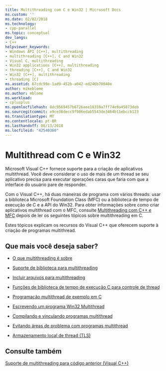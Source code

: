 ```yaml
---
title: Multithreading com C e Win32 | Microsoft Docs
ms.custom: ''
ms.date: 02/02/2018
ms.technology:
- cpp-parallel
ms.topic: conceptual
dev_langs:
- C++
helpviewer_keywords:
- Windows API [C++], multithreading
- multithreading [C++], C and Win32
- Visual C, multithreading
- Win32 applications [C++], multithreading
- threading [C++], C and Win32
- Win32 [C++], multithreading
- threading [C]
ms.assetid: 67cdc99e-1ad9-452b-a042-ed246b70040e
author: mikeblome
ms.author: mblome
ms.workload:
- cplusplus
ms.openlocfilehash: 8dc9569457b6726aee18359a7ff74e9a45873deb
ms.sourcegitcommit: e9ce38decc9f986edab5543de3464b11ebccb123
ms.translationtype: MT
ms.contentlocale: pt-BR
ms.lasthandoff: 08/13/2018
ms.locfileid: "42540360"
---
```

# <a name="multithreading-with-c-and-win32"></a>Multithread com C e Win32
Microsoft Visual C++ fornece suporte para a criação de aplicativos multithread. Você deve considerar o uso de mais de um thread se seu aplicativo precisa para executar operações caras que faria com que a interface do usuário pare de responder.  
  
Com o Visual C++, há duas maneiras de programa com vários threads: usar a biblioteca Microsoft Foundation Class (MFC) ou a biblioteca de tempo de execução de C e a API do Win32. Para obter informações sobre como criar aplicativos multithread com o MFC, consulte [Multithreading com C++ e MFC](../parallel/multithreading-with-cpp-and-mfc.md) depois de ler os seguintes tópicos sobre multithreading em C.  
  
Estes tópicos explicam os recursos do Visual C++ que oferecem suporte à criação de programas multithread.  
  
## <a name="what-do-you-want-to-know-more-about"></a>Que mais você deseja saber?  
  
- [O que multithreading é sobre](../parallel/multithread-programs.md)  
  
- [Suporte de biblioteca para multithreading](../parallel/library-support-for-multithreading.md)  
  
- [Incluir arquivos para multithreading](../parallel/include-files-for-multithreading.md)  
  
- [Funções de biblioteca de tempo de execução C para controle de thread](../parallel/c-run-time-library-functions-for-thread-control.md)  
  
- [Programação multithread de exemplo em C](../parallel/sample-multithread-c-program.md)  
  
- [Escrevendo um programa Win32 Multithread](../parallel/writing-a-multithreaded-win32-program.md)  
  
- [Compilando e vinculando programas multithread](../parallel/compiling-and-linking-multithread-programs.md)  
  
- [Evitando áreas de problema com programas multithread](../parallel/avoiding-problem-areas-with-multithread-programs.md)  
  
- [Armazenamento local de thread (TLS)](../parallel/thread-local-storage-tls.md)  
  
## <a name="see-also"></a>Consulte também  
 
[Suporte de multithreading para código anterior (Visual C++)](../parallel/multithreading-support-for-older-code-visual-cpp.md)